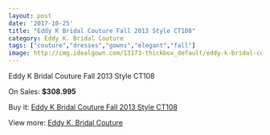 ```yaml
---
layout: post
date: '2017-10-25'
title: "Eddy K Bridal Couture Fall 2013 Style CT108"
category: Eddy K. Bridal Couture
tags: ["couture","dresses","gowns","elegant","fall"]
image: http://img.idealgown.com/13173-thickbox_default/eddy-k-bridal-couture-fall-2013-style-ct108.jpg
---
```

Eddy K Bridal Couture Fall 2013 Style CT108

On Sales: **$308.995**
<a href="https://www.idealgown.com/en/eddy-k-bridal-couture/5299-eddy-k-bridal-couture-fall-2013-style-ct108.html"><amp-img layout="responsive" width="600" height="600" src="//img.idealgown.com/13173-thickbox_default/eddy-k-bridal-couture-fall-2013-style-ct108.jpg" alt="Eddy K Bridal Couture Fall 2013 Style CT108 0" /></a>
<a href="https://www.idealgown.com/en/eddy-k-bridal-couture/5299-eddy-k-bridal-couture-fall-2013-style-ct108.html"><amp-img layout="responsive" width="600" height="600" src="//img.idealgown.com/13175-thickbox_default/eddy-k-bridal-couture-fall-2013-style-ct108.jpg" alt="Eddy K Bridal Couture Fall 2013 Style CT108 1" /></a>
<a href="https://www.idealgown.com/en/eddy-k-bridal-couture/5299-eddy-k-bridal-couture-fall-2013-style-ct108.html"><amp-img layout="responsive" width="600" height="600" src="//img.idealgown.com/13174-thickbox_default/eddy-k-bridal-couture-fall-2013-style-ct108.jpg" alt="Eddy K Bridal Couture Fall 2013 Style CT108 2" /></a>

Buy it: [Eddy K Bridal Couture Fall 2013 Style CT108](https://www.idealgown.com/en/eddy-k-bridal-couture/5299-eddy-k-bridal-couture-fall-2013-style-ct108.html "Eddy K Bridal Couture Fall 2013 Style CT108")

View more: [Eddy K. Bridal Couture](https://www.idealgown.com/en/74-eddy-k-bridal-couture "Eddy K. Bridal Couture")